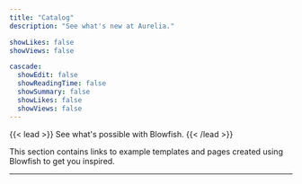 ```yaml
---
title: "Catalog"
description: "See what's new at Aurelia."

showLikes: false
showViews: false

cascade:
  showEdit: false
  showReadingTime: false
  showSummary: false
  showLikes: false
  showViews: false
---
```


{{< lead >}}
See what's possible with Blowfish.
{{< /lead >}}

This section contains links to example templates and pages created using Blowfish to get you inspired.

---
